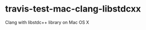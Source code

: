 travis-test-mac-clang-libstdcxx
===============================

Clang with libstdc++ library on Mac OS X
